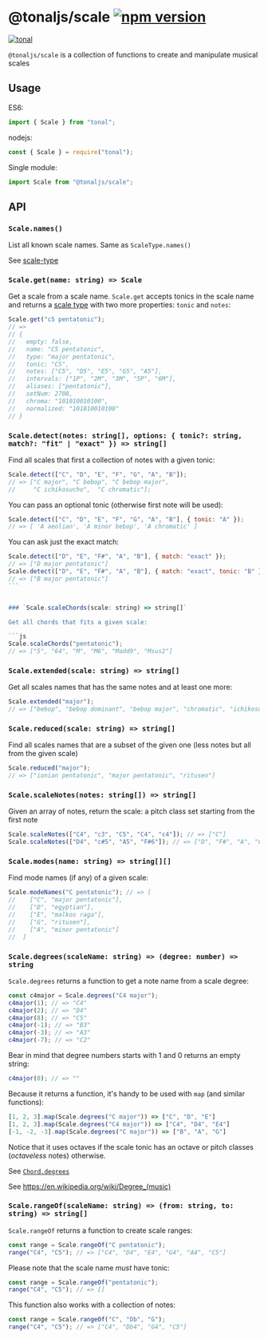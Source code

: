 # @tonaljs/scale [![npm version](https://img.shields.io/npm/v/@tonaljs/scale.svg?style=flat-square)](https://www.npmjs.com/package/@tonaljs/scale)

[![tonal](https://img.shields.io/badge/@tonaljs-scale-yellow.svg?style=flat-square)](https://www.npmjs.com/browse/keyword/tonal)

`@tonaljs/scale` is a collection of functions to create and manipulate musical scales

## Usage

ES6:

```js
import { Scale } from "tonal";
```

nodejs:

```js
const { Scale } = require("tonal");
```

Single module:

```js
import Scale from "@tonaljs/scale";
```

## API

### `Scale.names()`

List all known scale names. Same as `ScaleType.names()`

See [scale-type](/package/scale-type)

### `Scale.get(name: string) => Scale`

Get a scale from a scale name. `Scale.get` accepts tonics in the scale name and returns a [scale type](/packages/scale-type) with two more properties: `tonic` and `notes`:

```js
Scale.get("c5 pentatonic");
// =>
// {
//   empty: false,
//   name: "C5 pentatonic",
//   type: "major pentatonic",
//   tonic: "C5",
//   notes: ["C5", "D5", "E5", "G5", "A5"],
//   intervals: ["1P", "2M", "3M", "5P", "6M"],
//   aliases: ["pentatonic"],
//   setNum: 2708,
//   chroma: "101010010100",
//   normalized: "101010010100"
// }
```

### `Scale.detect(notes: string[], options: { tonic?: string, match?: "fit" | "exact" }) => string[]`

Find all scales that first a collection of notes with a given tonic:

```js
Scale.detect(["C", "D", "E", "F", "G", "A", "B"]);
// => ["C major", "C bebop", "C bebop major",
//     "C ichikosucho",  "C chromatic"];
```

You can pass an optional tonic (otherwise first note will be used):

```js
Scale.detect(["C", "D", "E", "F", "G", "A", "B"], { tonic: "A" });
// => [ 'A aeolian', 'A minor bebop', 'A chromatic' ]
```

You can ask just the exact match:

````js
Scale.detect(["D", "E", "F#", "A", "B"], { match: "exact" });
// => ["D major pentatonic"]
Scale.detect(["D", "E", "F#", "A", "B"], { match: "exact", tonic: "B" });
// => ["B major pentatonic"]
```


### `Scale.scaleChords(scale: string) => string[]`

Get all chords that fits a given scale:

```js
Scale.scaleChords("pentatonic");
// => ["5", "64", "M", "M6", "Madd9", "Msus2"]
````

### `Scale.extended(scale: string) => string[]`

Get all scales names that has the same notes and at least one more:

```js
Scale.extended("major");
// => ["bebop", "bebop dominant", "bebop major", "chromatic", "ichikosucho"]
```

### `Scale.reduced(scale: string) => string[]`

Find all scales names that are a subset of the given one (less notes but all from the given scale)

```js
Scale.reduced("major");
// => ["ionian pentatonic", "major pentatonic", "ritusen"]
```

### `Scale.scaleNotes(notes: string[]) => string[]`

Given an array of notes, return the scale: a pitch class set starting from the first note

```js
Scale.scaleNotes(["C4", "c3", "C5", "C4", "c4"]); // => ["C"]
Scale.scaleNotes(["D4", "c#5", "A5", "F#6"]); // => ["D", "F#", "A", "C#"]
```

### `Scale.modes(name: string) => string[][]`

Find mode names (if any) of a given scale:

```js
Scale.modeNames("C pentatonic"); // => [
//    ["C", "major pentatonic"],
//    ["D", "egyptian"],
//    ["E", "malkos raga"],
//    ["G", "ritusen"],
//    ["A", "minor pentatonic"]
//  ]
```

### `Scale.degrees(scaleName: string) => (degree: number) => string`

`Scale.degrees` returns a function to get a note name from a scale degree:

```js
const c4major = Scale.degrees("C4 major");
c4major(1); // => "C4"
c4major(2); // => "D4"
c4major(8); // => "C5"
c4major(-1); // => "B3"
c4major(-3); // => "A3"
c4major(-7); // => "C2"
```

Bear in mind that degree numbers starts with 1 and 0 returns an empty string:

```js
c4major(0); // => ""
```

Because it returns a function, it's handy to be used with `map` (and similar functions):

```js
[1, 2, 3].map(Scale.degrees("C major")) => ["C", "D", "E"]
[1, 2, 3].map(Scale.degrees("C4 major")) => ["C4", "D4", "E4"]
[-1, -2, -3].map(Scale.degrees("C major")) => ["B", "A", "G"]
```

Notice that it uses octaves if the scale tonic has an octave or pitch classes (_octaveless_ notes) otherwise.

See [`Chord.degrees`](https://github.com/tonaljs/tonal/tree/main/packages/chord#chorddegreeschordname-string--degree-number--string)

See https://en.wikipedia.org/wiki/Degree_(music)

### `Scale.rangeOf(scaleName: string) => (from: string, to: string) => string[]`

`Scale.rangeOf` returns a function to create scale ranges:

```js
const range = Scale.rangeOf("C pentatonic");
range("C4", "C5"); // => ["C4", "D4", "E4", "G4", "A4", "C5"]
```

Please note that the scale name _must_ have tonic:

```js
const range = Scale.rangeOf("pentatonic");
range("C4", "C5"); // => []
```

This function also works with a collection of notes:

```js
const range = Scale.rangeOf("C", "Db", "G");
range("C4", "C5"); // => ["C4", "Db4", "G4", "C5"]
```
